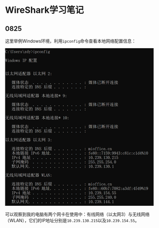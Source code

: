 # WireShark学习笔记

## 0825

这里举例Windows环境，利用`ipconfig`命令查看本地网络配置信息：

<img src="https://raw.githubusercontent.com/huibazdy/TyporaPicture/main/202208251719978.png" alt="image-20220825171906880" style="zoom: 50%;" />

可以观察到我的电脑有两个网卡在使用中：有线网络（以太网3）与无线网络（WLAN），它们的IP地址分别是`10.239.130.215`以及`10.239.154.55`。

